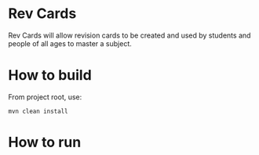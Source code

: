 # Rev Cards

Rev Cards will allow revision cards to be created and used by students and people of all ages to master a subject.

# How to build
From project root, use:
```
mvn clean install
```

# How to run
